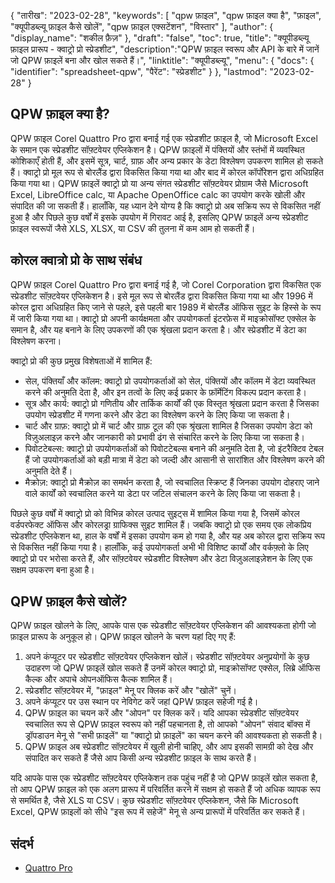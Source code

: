 {
"तारीख": "2023-02-28",
  "keywords": [
"qpw फ़ाइल",
"qpw फ़ाइल क्या है",
"फ़ाइल",
"क्यूपीडब्ल्यू फ़ाइल कैसे खोलें",
"qpw फ़ाइल एक्सटेंशन",
"विस्तार"
],
  "author": {
"display_name": "शकील फ़ैज़"
},
"draft": "false",
"toc": true,
"title": "क्यूपीडब्ल्यू फ़ाइल प्रारूप - क्वाट्रो प्रो स्प्रेडशीट",
  "description":"QPW फ़ाइल स्वरूप और API के बारे में जानें जो QPW फ़ाइलें बना और खोल सकते हैं।",
"linktitle": "क्यूपीडब्ल्यू",
  "menu": {
    "docs": {
      "identifier": "spreadsheet-qpw",
"पैरेंट": "स्प्रेडशीट"
}
},
"lastmod": "2023-02-28"
}

## QPW फ़ाइल क्या है?

QPW फ़ाइल Corel Quattro Pro द्वारा बनाई गई एक स्प्रेडशीट फ़ाइल है, जो Microsoft Excel के समान एक स्प्रेडशीट सॉफ़्टवेयर एप्लिकेशन है। QPW फ़ाइलों में पंक्तियों और स्तंभों में व्यवस्थित कोशिकाएँ होती हैं, और इसमें सूत्र, चार्ट, ग्राफ़ और अन्य प्रकार के डेटा विश्लेषण उपकरण शामिल हो सकते हैं। क्वाट्रो प्रो मूल रूप से बोरलैंड द्वारा विकसित किया गया था और बाद में कोरल कॉर्पोरेशन द्वारा अधिग्रहित किया गया था। QPW फ़ाइलें क्वाट्रो प्रो या अन्य संगत स्प्रेडशीट सॉफ़्टवेयर प्रोग्राम जैसे Microsoft Excel, LibreOffice calc, या Apache OpenOffice calc का उपयोग करके खोली और संपादित की जा सकती हैं। हालाँकि, यह ध्यान देने योग्य है कि क्वाट्रो प्रो अब सक्रिय रूप से विकसित नहीं हुआ है और पिछले कुछ वर्षों में इसके उपयोग में गिरावट आई है, इसलिए QPW फ़ाइलें अन्य स्प्रेडशीट फ़ाइल स्वरूपों जैसे XLS, XLSX, या CSV की तुलना में कम आम हो सकती हैं।

## कोरल क्वात्रो प्रो के साथ संबंध

QPW फ़ाइल Corel Quattro Pro द्वारा बनाई गई है, जो Corel Corporation द्वारा विकसित एक स्प्रेडशीट सॉफ़्टवेयर एप्लिकेशन है। इसे मूल रूप से बोरलैंड द्वारा विकसित किया गया था और 1996 में कोरल द्वारा अधिग्रहित किए जाने से पहले, इसे पहली बार 1989 में बोरलैंड ऑफिस सुइट के हिस्से के रूप में जारी किया गया था। क्वाट्रो प्रो अपनी कार्यक्षमता और उपयोगकर्ता इंटरफ़ेस में माइक्रोसॉफ्ट एक्सेल के समान है, और यह बनाने के लिए उपकरणों की एक श्रृंखला प्रदान करता है। और स्प्रेडशीट में डेटा का विश्लेषण करना।

क्वाट्रो प्रो की कुछ प्रमुख विशेषताओं में शामिल हैं:

- सेल, पंक्तियाँ और कॉलम: क्वाट्रो प्रो उपयोगकर्ताओं को सेल, पंक्तियों और कॉलम में डेटा व्यवस्थित करने की अनुमति देता है, और इन तत्वों के लिए कई प्रकार के फ़ॉर्मेटिंग विकल्प प्रदान करता है।
- सूत्र और कार्य: क्वाट्रो प्रो गणितीय और तार्किक कार्यों की एक विस्तृत श्रृंखला प्रदान करता है जिसका उपयोग स्प्रेडशीट में गणना करने और डेटा का विश्लेषण करने के लिए किया जा सकता है।
- चार्ट और ग्राफ़: क्वाट्रो प्रो में चार्ट और ग्राफ़ टूल की एक श्रृंखला शामिल है जिसका उपयोग डेटा को विज़ुअलाइज़ करने और जानकारी को प्रभावी ढंग से संचारित करने के लिए किया जा सकता है।
- पिवोटटेबल्स: क्वाट्रो प्रो उपयोगकर्ताओं को पिवोटटेबल्स बनाने की अनुमति देता है, जो इंटरैक्टिव टेबल हैं जो उपयोगकर्ताओं को बड़ी मात्रा में डेटा को जल्दी और आसानी से सारांशित और विश्लेषण करने की अनुमति देते हैं।
- मैक्रोज़: क्वाट्रो प्रो मैक्रोज़ का समर्थन करता है, जो स्वचालित स्क्रिप्ट हैं जिनका उपयोग दोहराए जाने वाले कार्यों को स्वचालित करने या डेटा पर जटिल संचालन करने के लिए किया जा सकता है।

पिछले कुछ वर्षों में क्वाट्रो प्रो को विभिन्न कोरल उत्पाद सुइट्स में शामिल किया गया है, जिसमें कोरल वर्डपरफेक्ट ऑफिस और कोरलड्रा ग्राफिक्स सुइट शामिल हैं। जबकि क्वाट्रो प्रो एक समय एक लोकप्रिय स्प्रेडशीट एप्लिकेशन था, हाल के वर्षों में इसका उपयोग कम हो गया है, और यह अब कोरल द्वारा सक्रिय रूप से विकसित नहीं किया गया है। हालाँकि, कई उपयोगकर्ता अभी भी विशिष्ट कार्यों और वर्कफ़्लो के लिए क्वाट्रो प्रो पर भरोसा करते हैं, और सॉफ़्टवेयर स्प्रेडशीट विश्लेषण और डेटा विज़ुअलाइज़ेशन के लिए एक सक्षम उपकरण बना हुआ है।

## QPW फ़ाइल कैसे खोलें?

QPW फ़ाइल खोलने के लिए, आपके पास एक स्प्रेडशीट सॉफ़्टवेयर एप्लिकेशन की आवश्यकता होगी जो फ़ाइल प्रारूप के अनुकूल हो। QPW फ़ाइल खोलने के चरण यहां दिए गए हैं:

1. अपने कंप्यूटर पर स्प्रेडशीट सॉफ़्टवेयर एप्लिकेशन खोलें। स्प्रेडशीट सॉफ़्टवेयर अनुप्रयोगों के कुछ उदाहरण जो QPW फ़ाइलें खोल सकते हैं उनमें कोरल क्वाट्रो प्रो, माइक्रोसॉफ्ट एक्सेल, लिब्रे ऑफिस कैल्क और अपाचे ओपनऑफिस कैल्क शामिल हैं।
2. स्प्रेडशीट सॉफ़्टवेयर में, "फ़ाइल" मेनू पर क्लिक करें और "खोलें" चुनें।
3. अपने कंप्यूटर पर उस स्थान पर नेविगेट करें जहां QPW फ़ाइल सहेजी गई है।
4. QPW फ़ाइल का चयन करें और "ओपन" पर क्लिक करें। यदि आपका स्प्रेडशीट सॉफ़्टवेयर स्वचालित रूप से QPW फ़ाइल स्वरूप को नहीं पहचानता है, तो आपको "ओपन" संवाद बॉक्स में ड्रॉपडाउन मेनू से "सभी फ़ाइलें" या "क्वाट्रो प्रो फ़ाइलें" का चयन करने की आवश्यकता हो सकती है।
5. QPW फ़ाइल अब स्प्रेडशीट सॉफ़्टवेयर में खुली होनी चाहिए, और आप इसकी सामग्री को देख और संपादित कर सकते हैं जैसे आप किसी अन्य स्प्रेडशीट फ़ाइल के साथ करते हैं।

यदि आपके पास एक स्प्रेडशीट सॉफ़्टवेयर एप्लिकेशन तक पहुंच नहीं है जो QPW फ़ाइलें खोल सकता है, तो आप QPW फ़ाइल को एक अलग प्रारूप में परिवर्तित करने में सक्षम हो सकते हैं जो अधिक व्यापक रूप से समर्थित है, जैसे XLS या CSV। कुछ स्प्रेडशीट सॉफ़्टवेयर एप्लिकेशन, जैसे कि Microsoft Excel, QPW फ़ाइलों को सीधे "इस रूप में सहेजें" मेनू से अन्य प्रारूपों में परिवर्तित कर सकते हैं।

## संदर्भ
* [Quattro Pro](https://en.wikipedia.org/wiki/Quattro_Pro)
